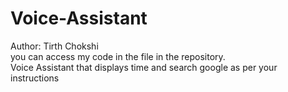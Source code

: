 # Voice-Assistant
Author: Tirth Chokshi
<br>
you can access my code in the file in the repository.
<br>
Voice Assistant that displays time and search google as per your instructions
